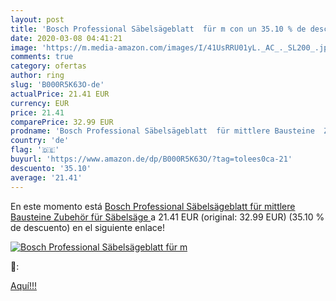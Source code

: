 ```yaml
---
layout: post
title: 'Bosch Professional Säbelsägeblatt  für m con un 35.10 % de descuento'
date: 2020-03-08 04:41:21
image: 'https://m.media-amazon.com/images/I/41UsRRU01yL._AC_._SL200_.jpg'
comments: true
category: ofertas
author: ring
slug: 'B000R5K63O-de'
actualPrice: 21.41 EUR
currency: EUR
price: 21.41
comparePrice: 32.99 EUR
prodname: 'Bosch Professional Säbelsägeblatt  für mittlere Bausteine  Zubehör für Säbelsäge '
country: 'de'
flag: '🇩🇪'
buyurl: 'https://www.amazon.de/dp/B000R5K63O/?tag=tolees0ca-21'
descuento: '35.10'
average: '21.41'
---
```


En este momento está [Bosch Professional Säbelsägeblatt  für mittlere Bausteine  Zubehör für Säbelsäge ](https://www.amazon.de/dp/B000R5K63O/?tag=tolees0ca-21) a 21.41 EUR (original: 32.99 EUR) (35.10 %  de descuento) en el siguiente enlace!

[![Bosch Professional Säbelsägeblatt  für m](https://m.media-amazon.com/images/I/41UsRRU01yL._AC_._SL200_.jpg)](https://www.amazon.de/dp/B000R5K63O/?tag=tolees0ca-21)

🔎:


[Aquí!!!](https://www.amazon.de/dp/B000R5K63O/?tag=tolees0ca-21)
